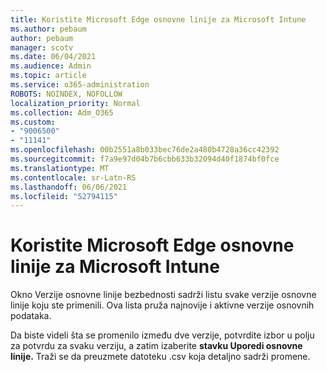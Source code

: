 ```yaml
---
title: Koristite Microsoft Edge osnovne linije za Microsoft Intune
ms.author: pebaum
author: pebaum
manager: scotv
ms.date: 06/04/2021
ms.audience: Admin
ms.topic: article
ms.service: o365-administration
ROBOTS: NOINDEX, NOFOLLOW
localization_priority: Normal
ms.collection: Adm_O365
ms.custom:
- "9006500"
- "11141"
ms.openlocfilehash: 00b2551a8b033bec76de2a480b4728a36cc42392
ms.sourcegitcommit: f7a9e97d04b7b6cbb633b32094d40f1874bf0fce
ms.translationtype: MT
ms.contentlocale: sr-Latn-RS
ms.lasthandoff: 06/06/2021
ms.locfileid: "52794115"
---
```

# <a name="use-microsoft-edge-baseline-settings-for-microsoft-intune"></a>Koristite Microsoft Edge osnovne linije za Microsoft Intune

Okno Verzije osnovne linije bezbednosti sadrži listu svake verzije osnovne linije koju ste primenili. Ova lista pruža najnovije i aktivne verzije osnovnih podataka.

Da biste videli šta se promenilo između dve verzije, potvrdite izbor u polju za potvrdu za svaku verziju, a zatim izaberite **stavku Uporedi osnovne linije.** Traži se da preuzmete datoteku .csv koja detaljno sadrži promene.